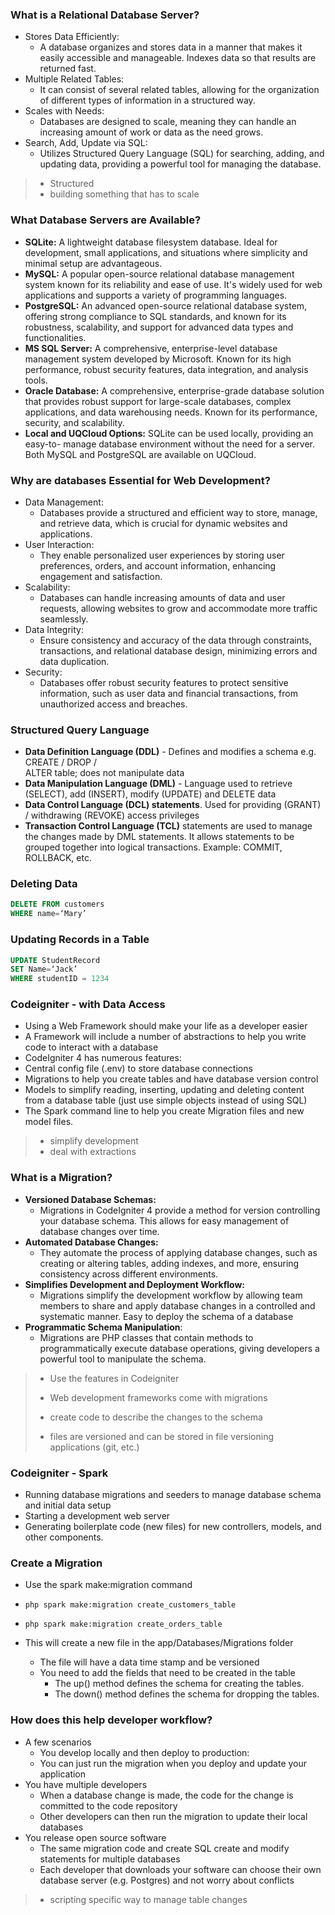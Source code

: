 
### What is a Relational Database Server?
- Stores Data Efficiently: 
  - A database organizes and stores data in a manner that makes it easily accessible and manageable. Indexes data so that results are returned fast.
- Multiple Related Tables: 
  - It can consist of several related tables, allowing for the organization of different types of information in a structured way.
- Scales with Needs: 
  - Databases are designed to scale, meaning they can handle an increasing amount of work or data as the need grows.
- Search, Add, Update via SQL: 
  - Utilizes Structured Query Language (SQL) for searching, adding, and updating data, providing a powerful tool for managing the database. 

> - Structured
> - building something that has to scale

### What Database Servers are Available?
- **SQLite:** A lightweight database filesystem database. Ideal for development, 
small applications, and situations where simplicity and minimal setup are 
advantageous.
- **MySQL:** A popular open-source relational database management system known 
for its reliability and ease of use. It's widely used for web applications and 
supports a variety of programming languages.
- **PostgreSQL:** An advanced open-source relational database system, offering 
strong compliance to SQL standards, and known for its robustness, scalability, 
and support for advanced data types and functionalities.
- **MS SQL Server:** A comprehensive, enterprise-level database management 
system developed by Microsoft. Known for its high performance, robust security 
features, data integration, and analysis tools. 
- **Oracle Database:** A comprehensive, enterprise-grade database solution that 
provides robust support for large-scale databases, complex applications, and 
data warehousing needs. Known for its performance, security, and scalability.
- **Local and UQCloud Options:** SQLite can be used locally, providing an easy-to-
manage database environment without the need for a server. Both MySQL and 
PostgreSQL are available on UQCloud.

### Why are databases Essential for Web Development?
- Data Management: 
  - Databases provide a structured and efficient way to store, manage, and retrieve data, which is crucial for dynamic websites and applications.
- User Interaction: 
  - They enable personalized user experiences by storing user preferences, orders, and account information, enhancing engagement and satisfaction.
- Scalability: 
  - Databases can handle increasing amounts of data and user requests, allowing websites to grow and accommodate more traffic seamlessly.
- Data Integrity: 
  - Ensure consistency and accuracy of the data through constraints, transactions, and relational database design, minimizing errors and data duplication.
- Security: 
  - Databases offer robust security features to protect sensitive information, such as user data and financial transactions, from unauthorized access and breaches.

### Structured Query Language
- **Data Definition Language (DDL)** - Defines and modifies a schema e.g. CREATE / DROP /  
ALTER table; does not manipulate data 
- **Data Manipulation Language (DML)** - Language used to retrieve (SELECT), add (INSERT), 
modify (UPDATE) and DELETE data
- **Data Control Language (DCL) statements**. Used for providing  (GRANT) / withdrawing 
(REVOKE) access privileges
- **Transaction Control Language (TCL)** statements are used to manage the changes made 
by DML statements. It allows statements to be grouped together into logical transactions. 
Example: COMMIT, ROLLBACK, etc.

### Deleting Data

```sql
DELETE FROM customers
WHERE name=‘Mary’
```

### Updating Records in a Table
```sql
UPDATE StudentRecord
SET Name=‘Jack’
WHERE studentID = 1234
```

### Codeigniter - with Data Access

- Using a Web Framework should make your life as a developer easier
- A Framework will include a number of abstractions to help you write code to interact with a database
- CodeIgniter 4 has numerous features:
- Central config file (.env) to store database connections
- Migrations to help you create tables and have database version control
- Models to simplify reading, inserting, updating and deleting content from a database table (just use simple objects instead of using SQL)
- The Spark command line to help you create Migration files and new model files.

> - simplify development
> - deal with extractions

### What is a Migration?
- **Versioned Database Schemas:**
  - Migrations in CodeIgniter 4 provide a method for version controlling your database schema. This allows for easy management of database changes over time.
- **Automated Database Changes:** 
  - They automate the process of applying database changes, such as creating or altering tables, adding indexes, and more, ensuring consistency across different environments.
- **Simplifies Development and Deployment Workflow:** 
  - Migrations simplify the development workflow by allowing team members to share and apply database changes in a controlled and systematic manner. Easy to deploy the schema of a database
- **Programmatic Schema Manipulation**: 
  - Migrations are PHP classes that contain methods to programmatically execute database operations, giving developers a powerful tool to manipulate the schema.

> - Use the features in Codeigniter
> - Web development frameworks come with migrations
>
> - create code to describe the changes to the schema
> - files are versioned and can be stored in file versioning applications (git, etc.)

### Codeigniter - Spark

- Running database migrations and seeders to manage database schema and initial data setup
- Starting a development web server
- Generating boilerplate code (new files) for new controllers, models, and other components.

### Create a Migration

- Use the spark make:migration
command
- ``php spark make:migration create_customers_table``
- ``php spark make:migration create_orders_table``

- This will create a new file in the app/Databases/Migrations folder
  - The file will have a data time stamp and be versioned
  - You need to add the fields that need to be created in the table
    - The up() method defines the schema for creating the tables.
    - The down() method defines the schema for dropping the tables.

### How does this help developer workflow?

- A few scenarios
  - You develop locally and then deploy to production:
  - You can just run the migration when you deploy and update your application
- You have multiple developers
  - When a database change is made, the code for the change is committed to the code repository
  - Other developers can then run the migration to update their local databases
- You release open source software
  - The same migration code and create SQL create and modify statements for multiple databases
  - Each developer that downloads your software can choose their own database server 
(e.g. Postgres) and not worry about conflicts

> - scripting specific way to manage table changes